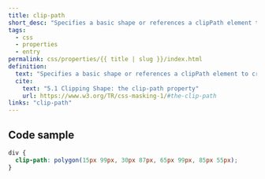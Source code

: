 ```yaml
---
title: clip-path
short_desc: "Specifies a basic shape or references a clipPath element to create a clipping path."
tags:
  - css
  - properties
  - entry
permalink: css/properties/{{ title | slug }}/index.html
definition:
  text: "Specifies a basic shape or references a clipPath element to create a clipping path."
  cite:
    text: "5.1 Clipping Shape: the clip-path property"
    url: https://www.w3.org/TR/css-masking-1/#the-clip-path
links: "clip-path"
---
```


<h2 class="h3"><span>Code sample</span></h2>

```css
div {
  clip-path: polygon(15px 99px, 30px 87px, 65px 99px, 85px 55px);
}
```

